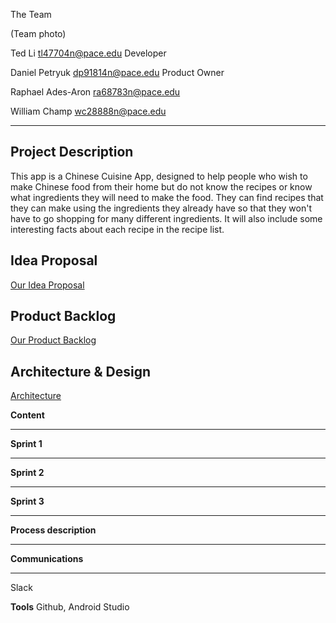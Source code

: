 The Team

(Team photo)

Ted Li
tl47704n@pace.edu
Developer

Daniel Petryuk 
dp91814n@pace.edu
Product Owner

Raphael Ades-Aron
ra68783n@pace.edu

William Champ
wc28888n@pace.edu 

***

**Project Description**
------                                                                                                                                        
This app is a Chinese Cuisine App, designed to help people who wish to make Chinese food from their home but do not know the recipes or know what ingredients they will need to make the food. They can find recipes that they can make using the ingredients they already have so that they won't have to go shopping for many different ingredients.  It will also include some interesting facts about each recipe in the recipe list.

**Idea Proposal**
------
[Our Idea Proposal](https://github.com/paceuniversity/CS3892017team3/wiki/Idea-Proposal)

**Product Backlog**
------
[Our Product Backlog](https://github.com/paceuniversity/CS3892017team3/wiki/Project-Backlog)

**Architecture & Design**
------
[Architecture](https://github.com/paceuniversity/CS3892017team3/wiki/Architecture-&-Design)

**Content**
***

**Sprint 1**
***

**Sprint 2**
***

**Sprint 3**
***

**Process description**
***

**Communications**
***
Slack

**Tools**
Github, Android Studio



 








